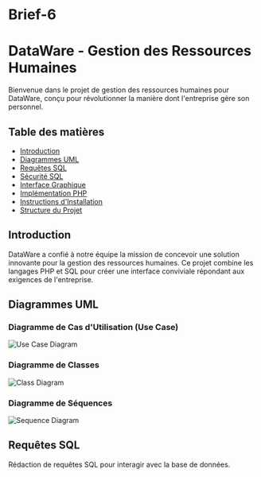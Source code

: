# Brief-6
# DataWare - Gestion des Ressources Humaines

Bienvenue dans le projet de gestion des ressources humaines pour DataWare, conçu pour révolutionner la manière dont l'entreprise gère son personnel.

## Table des matières

- [Introduction](#introduction)
- [Diagrammes UML](#diagrammes-uml)
- [Requêtes SQL](#requêtes-sql)
- [Sécurité SQL](#sécurité-sql)
- [Interface Graphique](#interface-graphique)
- [Implémentation PHP](#implémentation-php)
- [Instructions d'Installation](#instructions-dinstallation)
- [Structure du Projet](#structure-du-projet)

## Introduction

DataWare a confié à notre équipe la mission de concevoir une solution innovante pour la gestion des ressources humaines. Ce projet combine les langages PHP et SQL pour créer une interface conviviale répondant aux exigences de l'entreprise.

## Diagrammes UML

### Diagramme de Cas d'Utilisation (Use Case)

![Use Case Diagram](lien_vers_l'image)

### Diagramme de Classes

![Class Diagram](lien_vers_l'image)

### Diagramme de Séquences

![Sequence Diagram](lien_vers_l'image)

## Requêtes SQL

Rédaction de requêtes SQL pour interagir avec la base de données.


